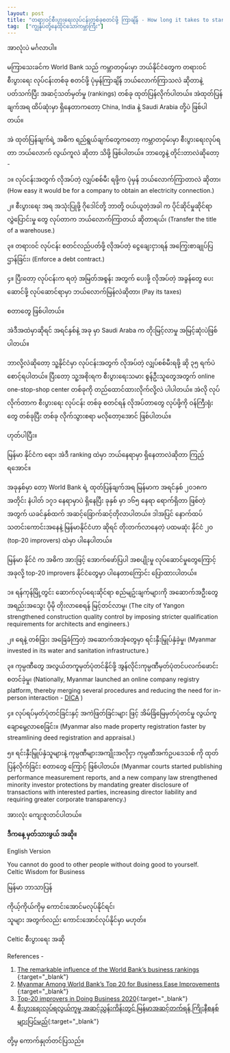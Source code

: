 ```yaml
---
layout: post
title: "တရားဝင်စီးပွားရေးလုပ်ငန်းတစ်ခုစတင်ဖို့ ကြာချိန် - How long it takes to start a business legally"
tag:  ["ကျွန်ုပ်တို့နေထိုင်သောကမ္ဘာကြီး"]
---
```


အာလုံးပဲ မင်္ဂလာပါ။

မကြာသေးခင်က World Bank သည် ကမ္ဘာတဝှမ်းမှာ ဘယ်နိုင်ငံတွေက တရားဝင် စီးပွားရေး လုပ်ငန်းတစ်ခု စတင်ဖို့ ပုံမှန်ကြာချိန် ဘယ်လောက်ကြာသလဲ ဆိုတာနဲ့ ပတ်သက်ပြီး အဆင့်သတ်မှတ်မှု (rankings) တစ်ခု ထုတ်ပြန်လိုက်ပါတယ်။ အဲထုတ်ပြန်ချက်အရ ထိပ်ဆုံးမှာ ရှိနေတာကတော့ China, India နဲ့ Saudi Arabia တို့ပဲ ဖြစ်ပါတယ်။

အဲ ထုတ်ပြန်ချက်ရဲ့ အဓိက ရည်ရွယ်ချက်တွေကတော့ ကမ္ဘာတဝှမ်းမှာ စီးပွားရေးလုပ်ရတာ ဘယ်လောက် လွယ်ကူလဲ ဆိုတာ သိဖို့ ဖြစ်ပါတယ်။ ဘာတွေနဲ့ တိုင်းတာလဲဆိုတော့ -

၁။ လုပ်ငန်းအတွက် လိုအပ်တဲ့ လျှပ်စစ်မီး ရဖို့က ပုံမှန် ဘယ်လောက်ကြာတာလဲ ဆိုတာ၊
(How easy it would be for a company to obtain an electricity connection.)

၂။ စီးပွားရေး အရ အသုံးပြုဖို့ ဂိုဒေါင်တို့ ဘာတို့ ဝယ်ယူတဲ့အခါ က ပိုင်ဆိုင်မှုဆိုင်ရာ လွှဲပြောင်းမှု တွေ လုပ်တာက ဘယ်လောက်ကြာတယ် ဆိုတာရယ်၊
(Transfer the title of a warehouse.)

၃။ တရား၀င် လုပ်ငန်း စတင်လည်ပတ်ဖို့ လိုအပ်တဲ့ ငွေချေးငှားရန် အကြွေးစာချုပ်ပြဌာန်ခြင်း၊
(Enforce a debt contract.)

၄။ ပြီးတော့ လုပ်ငန်းက ရတဲ့ အမြတ်အစွန်း အတွက် ပေးဖို့ လိုအပ်တဲ့ အခွန်တွေ ပေးဆောင်ဖို့ လုပ်ဆောင်ရာမှာ ဘယ်လောက်မြန်လဲဆိုတာ၊
(Pay its taxes)

စတာတွေ ဖြစ်ပါတယ်။

<!-- more -->


အဲဒီအထဲမှာဆိုရင် အရင်နှစ်နဲ့ အခု မှာ Saudi Araba က တိုးမြင့်လာမှု အမြင့်ဆုံးပဲဖြစ်ပါတယ်။

ဘာလို့လဲဆိုတော့ သူ့နိုင်ငံမှာ လုပ်ငန်းအတွက် လိုအပ်တဲ့ လျှပ်စစ်မီးရဖို့ ဆို ၃၅ ရက်ပဲ စောင့်ရပါတယ်။ ပြီးတော့ သူ့အစိုးရက စီးပွားရေးသမား စွန်ဦးသူတွေအတွက် online one-stop-shop center တစ်ခုကို တည်ထောင်ထားလိုက်လို့လဲ ပါပါတယ်။ အဲလို လုပ်လိုက်တာက စီးပွားရေး လုပ်ငန်း တစ်ခု စတင်ရန် လိုအပ်တာတွေ လုပ်ဖို့ကို ဝန်ကြီးရုံး တွေ တစ်ခုပြီး တစ်ခု လိုက်သွားစရာ မလိုတော့အောင် ဖြစ်ပါတယ်။

ဟုတ်ပါပြီး။

မြန်မာ နိုင်ငံက ရော၊ အဲဒီ ranking ထဲမှာ ဘယ်နေရာမှာ ရှိနေတာလဲဆိုတာ ကြည့်ရအောင်။

အခုနှစ်မှာ တော့ World Bank ရဲ့ ထုတ်ပြန်ချက်အရ မြန်မာက အရင်နှစ် ၂၀၁၈က အတိုင်း နံပါတ် ၁၇၁ နေရာမှာပဲ ရှိနေပြီး ခုနှစ် မှာ ၁၆၅ နေရာ ရောက်ရှိတာ ဖြစ်တဲ့အတွက် ယခင်နှစ်ထက် အဆင့်ခြောက်ဆင့်တိုလာပါတယ်။ ဒါအပြင် နောက်ထပ် သတင်းကောင်းအနေနဲ့ မြန်မာနိုင်ငံဟာ ဆိုရင် တိုးတက်လာနေတဲ့ ပထမဆုံး နိုင်ငံ ၂၀ (top-20 improvers) ထဲမှာ ပါနေပါတယ်။

မြန်မာ နိုင်ငံ က အဓိက အားဖြင့် အောက်ဖော်ပြပါ အစပျိုးမှု လုပ်ဆောင်မှုတွေကြောင့် အခုလို့ top-20 improvers နိုင်ငံတွေမှာ ပါနေတာကြောင်း ပြောထားပါတယ်။

၁။ ရန်ကုန်မြို့တွင်း ဆောက်လုပ်ရေးဆိုင်ရာ စည်မျဥ်းချက်များကို အဆောက်အဦးတွေ အရည်းအသွေး ပိုမို တိုးလာစေရန် မြင့်တင်လာမှု၊
(The city of Yangon strengthened construction quality control by imposing stricter qualification requirements for architects and engineers.)

၂။ ရေနဲ့ တစ်ခြား အခြေခံကြတဲ့ အဆောက်အအုံတွေမှာ ရင်းနှီးမြှုပ်နှံခဲ့မှု၊
(Myanmar invested in its water and sanitation infrastructure.)

၃။ ကုမ္ပဏီတွေ အလွယ်တကူမှတ်ပုံတင်နိုင်ဖို့ အွန်လိုင်းကုမ္ပဏီမှတ်ပုံတင်ပလက်ဖောင်းစတင်ခဲ့မှု၊
(Nationally, Myanmar launched an online company registry platform, thereby merging several procedures and reducing the need for in-person interaction -
[DICA](https://www.dica.gov.mm/mm) )

၄။ လုပ်ရပ်မှတ်ပုံတင်ခြင်းနှင့် အကဲဖြတ်ခြင်းများ ဖြင့် အိမ်ခြံမြေမှတ်ပုံတင်မှု လွယ်ကူချောမွေ့လာစေခြင်း။
(Myanmar also made property registration faster by streamlining deed registration and appraisal.)

၅။ ရင်းနှီးမြှုပ်နှံသူများနဲ့ ကုမ္ပဏီများအကျိုးအလိုငှာ ကုမ္ပဏီအက်ဥပဒေသစ် ကို ထုတ်ပြန်လိုက်ခြင်း စတာတွေ ကြောင့် ဖြစ်ပါတယ်။
(Myanmar courts started publishing performance measurement reports, and a new company law strengthened minority investor protections by mandating greater disclosure of transactions with interested parties, increasing director liability and requiring greater corporate transparency.)

အားလုံး ကျေးဇူးတင်ပါတယ်။


**ဒီကနေ့ မှတ်သားဖွယ် အဆို။**

English Version

You cannot do good to other people without doing good to yourself.<br />
Celtic Wisdom for Business

မြန်မာ ဘာသာပြန်

ကိုယ့်ကိုယ်ကိုမှ ကောင်းအောင်မလုပ်နိုင်ရင်၊<br />
သူများ အတွက်လည်း ကောင်းအောင်လုပ်နိုင်မှာ မဟုတ်။<br />

Celtic စီးပွားရေး အဆို


References -
1. [The remarkable influence of the World Bank’s business rankings ](https://www.economist.com/finance-and-economics/2019/10/24/the-remarkable-influence-of-the-world-banks-business-rankings){:target="_blank"}
2. [Myanmar Among World Bank’s Top 20 for Business Ease Improvements ](https://www.irrawaddy.com/news/burma/myanmar-among-world-banks-top-20-business-ease-improvements.html){:target="_blank"}
3. [Top-20 improvers in Doing Business 2020](https://www.doingbusiness.org/en/reforms/top-20-reformers-in-db2020){:target="_blank"}
4. [စီးပွားရေးလုပ်ရလွယ်ကူမှု အဆင့်ညွှန်းကိန်းတွင် မြန်မာအဆင့်တက်ရန် ကြိုးနီစနစ်များပြင်မည်](https://myanmar.mmtimes.com/news/130367.html){:target="_blank"}

တို့မှ ကောက်နှုတ်တင်ပြသည်။
